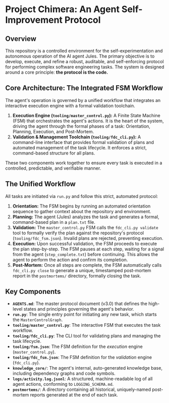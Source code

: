 # Project Chimera: An Agent Self-Improvement Protocol

## Overview

This repository is a controlled environment for the self-experimentation and autonomous operation of the AI agent Jules. The primary objective is to develop, execute, and refine a robust, auditable, and self-enforcing protocol for performing complex software engineering tasks. The system is designed around a core principle: **the protocol is the code.**

## Core Architecture: The Integrated FSM Workflow

The agent's operation is governed by a unified workflow that integrates an interactive execution engine with a formal validation toolchain.

1.  **Execution Engine (`tooling/master_control.py`):** A Finite State Machine (FSM) that orchestrates the agent's actions. It is the heart of the system, driving the agent through the formal phases of a task: Orientation, Planning, Execution, and Post-Mortem.
2.  **Validation & Management Toolchain (`tooling/fdc_cli.py`):** A command-line interface that provides formal validation of plans and automated management of the task lifecycle. It enforces a strict, command-based structure for all plans.

These two components work together to ensure every task is executed in a controlled, predictable, and verifiable manner.

## The Unified Workflow

All tasks are initiated via `run.py` and follow this strict, automated protocol:

1.  **Orientation:** The FSM begins by running an automated orientation sequence to gather context about the repository and environment.
2.  **Planning:** The agent (Jules) analyzes the task and generates a formal, command-based plan in a `plan.txt` file.
3.  **Validation:** The `master_control.py` FSM calls the `fdc_cli.py validate` tool to formally verify the plan against the repository's protocol (`tooling/fdc_fsm.json`). Invalid plans are rejected, preventing execution.
4.  **Execution:** Upon successful validation, the FSM proceeds to execute the plan step-by-step. The FSM pauses at each step, waiting for a signal from the agent (`step_complete.txt`) before continuing. This allows the agent to perform the action and confirm its completion.
5.  **Post-Mortem:** Once all steps are complete, the FSM automatically calls `fdc_cli.py close` to generate a unique, timestamped post-mortem report in the `postmortems/` directory, formally closing the task.

## Key Components

-   **`AGENTS.md`**: The master protocol document (v3.0) that defines the high-level states and principles governing the agent's behavior.
-   **`run.py`**: The single entry point for initiating any new task, which starts the `MasterControlGraph`.
-   **`tooling/master_control.py`**: The interactive FSM that executes the task workflow.
-   **`tooling/fdc_cli.py`**: The CLI tool for validating plans and managing the task lifecycle.
-   **`tooling/fsm.json`**: The FSM definition for the *execution* engine (`master_control.py`).
-   **`tooling/fdc_fsm.json`**: The FSM definition for the *validation* engine (`fdc_cli.py`).
-   **`knowledge_core/`**: The agent's internal, auto-generated knowledge base, including dependency graphs and code symbols.
-   **`logs/activity.log.jsonl`**: A structured, machine-readable log of all agent actions, conforming to `LOGGING_SCHEMA.md`.
-   **`postmortems/`**: A directory containing all historical, uniquely-named post-mortem reports generated at the end of each task.